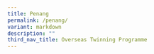 ```yaml
---
title: Penang
permalink: /penang/
variant: markdown
description: ""
third_nav_title: Overseas Twinning Programme
---
```

